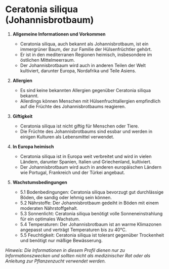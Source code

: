 # Ceratonia siliqua (Johannisbrotbaum)

1. **Allgemeine Informationen und Vorkommen**
   - Ceratonia siliqua, auch bekannt als Johannisbrotbaum, ist ein immergrüner Baum, der zur Familie der Hülsenfrüchtler gehört.
   - Er ist in den mediterranen Regionen heimisch, insbesondere im östlichen Mittelmeerraum.
   - Der Johannisbrotbaum wird auch in anderen Teilen der Welt kultiviert, darunter Europa, Nordafrika und Teile Asiens.

2. **Allergien**
   - Es sind keine bekannten Allergien gegenüber Ceratonia siliqua bekannt.
   - Allerdings können Menschen mit Hülsenfruchtallergien empfindlich auf die Früchte des Johannisbrotbaums reagieren.

3. **Giftigkeit**
   - Ceratonia siliqua ist nicht giftig für Menschen oder Tiere.
   - Die Früchte des Johannisbrotbaums sind essbar und werden in einigen Kulturen als Lebensmittel verwendet.

4. **In Europa heimisch**
   - Ceratonia siliqua ist in Europa weit verbreitet und wird in vielen Ländern, darunter Spanien, Italien und Griechenland, kultiviert.
   - Der Johannisbrotbaum wird auch in anderen europäischen Ländern wie Portugal, Frankreich und der Türkei angebaut.

5. **Wachstumsbedingungen**
   - 5.1 Bodenbedingungen: Ceratonia siliqua bevorzugt gut durchlässige Böden, die sandig oder lehmig sein können.
   - 5.2 Nährstoffe: Der Johannisbrotbaum gedeiht in Böden mit einem moderaten Nährstoffgehalt.
   - 5.3 Sonnenlicht: Ceratonia siliqua benötigt volle Sonneneinstrahlung für ein optimales Wachstum.
   - 5.4 Temperaturen: Der Johannisbrotbaum ist an warme Klimazonen angepasst und verträgt Temperaturen bis zu 40°C.
   - 5.5 Feuchtigkeit: Ceratonia siliqua ist tolerant gegenüber Trockenheit und benötigt nur mäßige Bewässerung.

*Hinweis: Die Informationen in diesem Profil dienen nur zu Informationszwecken und sollten nicht als medizinischer Rat oder als Anleitung zur Pflanzenzucht verwendet werden.*
